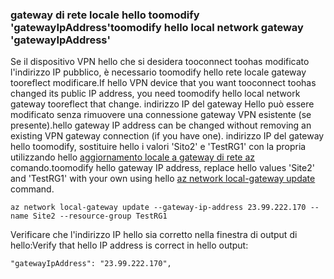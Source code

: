 ### <a name="toomodify-hello-local-network-gateway-gatewayipaddress"></a><span data-ttu-id="68c07-101">gateway di rete locale hello toomodify 'gatewayIpAddress'</span><span class="sxs-lookup"><span data-stu-id="68c07-101">toomodify hello local network gateway 'gatewayIpAddress'</span></span>

<span data-ttu-id="68c07-102">Se il dispositivo VPN hello che si desidera tooconnect toohas modificato l'indirizzo IP pubblico, è necessario toomodify hello rete locale gateway tooreflect modificare.</span><span class="sxs-lookup"><span data-stu-id="68c07-102">If hello VPN device that you want tooconnect toohas changed its public IP address, you need toomodify hello local network gateway tooreflect that change.</span></span> <span data-ttu-id="68c07-103">indirizzo IP del gateway Hello può essere modificato senza rimuovere una connessione gateway VPN esistente (se presente).</span><span class="sxs-lookup"><span data-stu-id="68c07-103">hello gateway IP address can be changed without removing an existing VPN gateway connection (if you have one).</span></span> <span data-ttu-id="68c07-104">indirizzo IP del gateway hello toomodify, sostituire hello i valori 'Sito2' e 'TestRG1' con la propria utilizzando hello [aggiornamento locale a gateway di rete az](https://docs.microsoft.com/cli/azure/network/local-gateway#update) comando.</span><span class="sxs-lookup"><span data-stu-id="68c07-104">toomodify hello gateway IP address, replace hello values 'Site2' and 'TestRG1' with your own using hello [az network local-gateway update](https://docs.microsoft.com/cli/azure/network/local-gateway#update) command.</span></span>

```azurecli
az network local-gateway update --gateway-ip-address 23.99.222.170 --name Site2 --resource-group TestRG1
```

<span data-ttu-id="68c07-105">Verificare che l'indirizzo IP hello sia corretto nella finestra di output di hello:</span><span class="sxs-lookup"><span data-stu-id="68c07-105">Verify that hello IP address is correct in hello output:</span></span>

```
"gatewayIpAddress": "23.99.222.170",
```